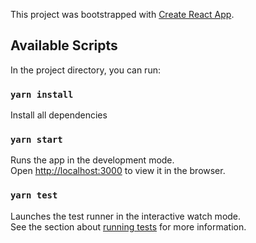 This project was bootstrapped with [Create React App](https://github.com/facebook/create-react-app).

## Available Scripts

In the project directory, you can run:

### `yarn install`

Install all dependencies

### `yarn start`

Runs the app in the development mode.<br>
Open [http://localhost:3000](http://localhost:3000) to view it in the browser.

### `yarn test`

Launches the test runner in the interactive watch mode.<br>
See the section about [running tests](https://facebook.github.io/create-react-app/docs/running-tests) for more information.
